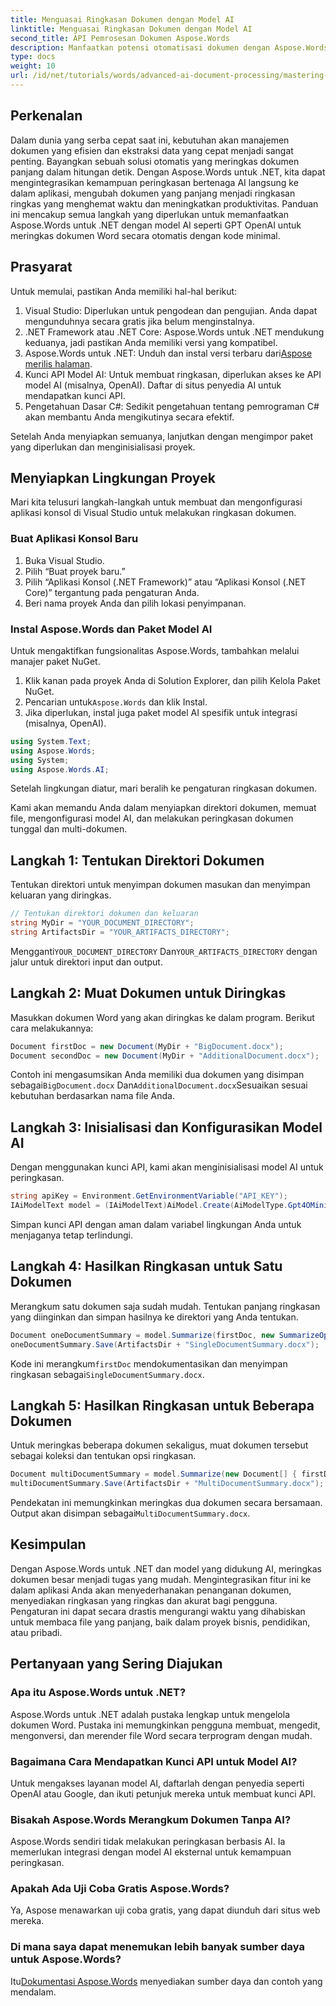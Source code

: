 ```yaml
---
title: Menguasai Ringkasan Dokumen dengan Model AI
linktitle: Menguasai Ringkasan Dokumen dengan Model AI
second_title: API Pemrosesan Dokumen Aspose.Words
description: Manfaatkan potensi otomatisasi dokumen dengan Aspose.Words untuk .NET. Pelajari cara meringkas dokumen dengan mudah menggunakan model AI tingkat lanjut.
type: docs
weight: 10
url: /id/net/tutorials/words/advanced-ai-document-processing/mastering-document-summarization-ai-model/
---
```

## Perkenalan

Dalam dunia yang serba cepat saat ini, kebutuhan akan manajemen dokumen yang efisien dan ekstraksi data yang cepat menjadi sangat penting. Bayangkan sebuah solusi otomatis yang meringkas dokumen panjang dalam hitungan detik. Dengan Aspose.Words untuk .NET, kita dapat mengintegrasikan kemampuan peringkasan bertenaga AI langsung ke dalam aplikasi, mengubah dokumen yang panjang menjadi ringkasan ringkas yang menghemat waktu dan meningkatkan produktivitas. Panduan ini mencakup semua langkah yang diperlukan untuk memanfaatkan Aspose.Words untuk .NET dengan model AI seperti GPT OpenAI untuk meringkas dokumen Word secara otomatis dengan kode minimal.

## Prasyarat

Untuk memulai, pastikan Anda memiliki hal-hal berikut:

1. Visual Studio: Diperlukan untuk pengodean dan pengujian. Anda dapat mengunduhnya secara gratis jika belum menginstalnya.
2. .NET Framework atau .NET Core: Aspose.Words untuk .NET mendukung keduanya, jadi pastikan Anda memiliki versi yang kompatibel.
3. Aspose.Words untuk .NET: Unduh dan instal versi terbaru dari[Aspose merilis halaman](https://releases.aspose.com/words/net/).
4. Kunci API Model AI: Untuk membuat ringkasan, diperlukan akses ke API model AI (misalnya, OpenAI). Daftar di situs penyedia AI untuk mendapatkan kunci API.
5. Pengetahuan Dasar C#: Sedikit pengetahuan tentang pemrograman C# akan membantu Anda mengikutinya secara efektif.

Setelah Anda menyiapkan semuanya, lanjutkan dengan mengimpor paket yang diperlukan dan menginisialisasi proyek.

## Menyiapkan Lingkungan Proyek

Mari kita telusuri langkah-langkah untuk membuat dan mengonfigurasi aplikasi konsol di Visual Studio untuk melakukan ringkasan dokumen.

### Buat Aplikasi Konsol Baru

1. Buka Visual Studio.
2. Pilih “Buat proyek baru.”
3. Pilih “Aplikasi Konsol (.NET Framework)” atau “Aplikasi Konsol (.NET Core)” tergantung pada pengaturan Anda.
4. Beri nama proyek Anda dan pilih lokasi penyimpanan.

### Instal Aspose.Words dan Paket Model AI

Untuk mengaktifkan fungsionalitas Aspose.Words, tambahkan melalui manajer paket NuGet.

1. Klik kanan pada proyek Anda di Solution Explorer, dan pilih Kelola Paket NuGet.
2.  Pencarian untuk`Aspose.Words` dan klik Instal.
3. Jika diperlukan, instal juga paket model AI spesifik untuk integrasi (misalnya, OpenAI).

```csharp
using System.Text;
using Aspose.Words;
using System;
using Aspose.Words.AI;
```

Setelah lingkungan diatur, mari beralih ke pengaturan ringkasan dokumen.

Kami akan memandu Anda dalam menyiapkan direktori dokumen, memuat file, mengonfigurasi model AI, dan melakukan peringkasan dokumen tunggal dan multi-dokumen.

## Langkah 1: Tentukan Direktori Dokumen

Tentukan direktori untuk menyimpan dokumen masukan dan menyimpan keluaran yang diringkas.

```csharp
// Tentukan direktori dokumen dan keluaran
string MyDir = "YOUR_DOCUMENT_DIRECTORY";
string ArtifactsDir = "YOUR_ARTIFACTS_DIRECTORY";
```

 Mengganti`YOUR_DOCUMENT_DIRECTORY` Dan`YOUR_ARTIFACTS_DIRECTORY` dengan jalur untuk direktori input dan output.

## Langkah 2: Muat Dokumen untuk Diringkas

Masukkan dokumen Word yang akan diringkas ke dalam program. Berikut cara melakukannya:

```csharp
Document firstDoc = new Document(MyDir + "BigDocument.docx");
Document secondDoc = new Document(MyDir + "AdditionalDocument.docx");
```

 Contoh ini mengasumsikan Anda memiliki dua dokumen yang disimpan sebagai`BigDocument.docx` Dan`AdditionalDocument.docx`Sesuaikan sesuai kebutuhan berdasarkan nama file Anda.

## Langkah 3: Inisialisasi dan Konfigurasikan Model AI

Dengan menggunakan kunci API, kami akan menginisialisasi model AI untuk peringkasan.

```csharp
string apiKey = Environment.GetEnvironmentVariable("API_KEY");
IAiModelText model = (IAiModelText)AiModel.Create(AiModelType.Gpt4OMini).WithApiKey(apiKey);
```

Simpan kunci API dengan aman dalam variabel lingkungan Anda untuk menjaganya tetap terlindungi.

## Langkah 4: Hasilkan Ringkasan untuk Satu Dokumen

Merangkum satu dokumen saja sudah mudah. Tentukan panjang ringkasan yang diinginkan dan simpan hasilnya ke direktori yang Anda tentukan.

```csharp
Document oneDocumentSummary = model.Summarize(firstDoc, new SummarizeOptions() { SummaryLength = SummaryLength.Short });
oneDocumentSummary.Save(ArtifactsDir + "SingleDocumentSummary.docx");
```

 Kode ini merangkum`firstDoc` mendokumentasikan dan menyimpan ringkasan sebagai`SingleDocumentSummary.docx`.

## Langkah 5: Hasilkan Ringkasan untuk Beberapa Dokumen

Untuk meringkas beberapa dokumen sekaligus, muat dokumen tersebut sebagai koleksi dan tentukan opsi ringkasan.

```csharp
Document multiDocumentSummary = model.Summarize(new Document[] { firstDoc, secondDoc }, new SummarizeOptions() { SummaryLength = SummaryLength.Long });
multiDocumentSummary.Save(ArtifactsDir + "MultiDocumentSummary.docx");
```

 Pendekatan ini memungkinkan meringkas dua dokumen secara bersamaan. Output akan disimpan sebagai`MultiDocumentSummary.docx`.

## Kesimpulan

Dengan Aspose.Words untuk .NET dan model yang didukung AI, meringkas dokumen besar menjadi tugas yang mudah. Mengintegrasikan fitur ini ke dalam aplikasi Anda akan menyederhanakan penanganan dokumen, menyediakan ringkasan yang ringkas dan akurat bagi pengguna. Pengaturan ini dapat secara drastis mengurangi waktu yang dihabiskan untuk membaca file yang panjang, baik dalam proyek bisnis, pendidikan, atau pribadi.

## Pertanyaan yang Sering Diajukan

### Apa itu Aspose.Words untuk .NET?
Aspose.Words untuk .NET adalah pustaka lengkap untuk mengelola dokumen Word. Pustaka ini memungkinkan pengguna membuat, mengedit, mengonversi, dan merender file Word secara terprogram dengan mudah.

### Bagaimana Cara Mendapatkan Kunci API untuk Model AI?
Untuk mengakses layanan model AI, daftarlah dengan penyedia seperti OpenAI atau Google, dan ikuti petunjuk mereka untuk membuat kunci API.

### Bisakah Aspose.Words Merangkum Dokumen Tanpa AI?
Aspose.Words sendiri tidak melakukan peringkasan berbasis AI. Ia memerlukan integrasi dengan model AI eksternal untuk kemampuan peringkasan.

### Apakah Ada Uji Coba Gratis Aspose.Words?
Ya, Aspose menawarkan uji coba gratis, yang dapat diunduh dari situs web mereka.

### Di mana saya dapat menemukan lebih banyak sumber daya untuk Aspose.Words?
 Itu[Dokumentasi Aspose.Words](https://reference.aspose.com/words/net/) menyediakan sumber daya dan contoh yang mendalam.